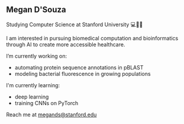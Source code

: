 ## Megan D'Souza

Studying Computer Science at Stanford University 💻🧬🌲

I am interested in pursuing biomedical computation and bioinformatics through AI to create more accessible healthcare.


I’m currently working on:
- automating protein sequence annotations in pBLAST
- modeling bacterial fluorescence in growing populations
  
I'm currently learning:
- deep learning
- training CNNs on PyTorch

Reach me at megands@stanford.edu
